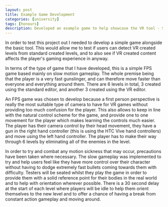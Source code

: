 ```yaml
---
layout: post
title: Example Game Development
categories: [university]
tags: [honours]
description: Developed an example game to help showcase the VR tool - Speedster Gunslinger.
---
```


In order to test this project out I needed to develop a simple game alongside the basic tool. This would allow me to test if users can detect VR created levels from standard created levels, and to also see if VR created content affects the player's gaming experience in anyway.

In terms of the type of game that I have developed, this is a simple FPS game based mainly on slow motion gameplay. The whole premise being that the player is a very fast gunslinger, and can therefore move faster than everyone and everything around them. There are 6 levels in total, 3 created using the standard editor, and another 3 created using the VR editor.

An FPS game was chosen to develop because a first person perspective is really the most suitable type of camera to have for VR games without providing too much confusion for the player. This also allows to keep in line with the natural control scheme for the game, and provide one to one movement for the player which makes learning the controls much easier. The player has their camera control by their head movement, they have a gun in the right hand controller (this is using the HTC Vive hand controllers) and move using the left hand controller. The player has to make their way through 6 levels by eliminating all of the enemies in the level.

In order to try and combat any motion sickness that may occur, precautions have been taken where necessary. The slow gameplay was implemented to try and help users feel like they have more control over their character without having to dodge extremely fast bullets coming towards them with difficulty. Testers will be seated whilst they play the game in order to provide them with a solid reference point for their bodies in the real world and to help with orientation wherever possible. There is a 30 second delay at the start of each level where players will be idle to help them orient themselves to the new level and to offer a chance of having a break from constant action gameplay and moving around.